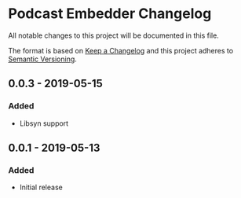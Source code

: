 # Podcast Embedder Changelog

All notable changes to this project will be documented in this file.

The format is based on [Keep a Changelog](http://keepachangelog.com/) and this project adheres to [Semantic Versioning](http://semver.org/).

## 0.0.3 - 2019-05-15

### Added

-   Libsyn support

## 0.0.1 - 2019-05-13

### Added

-   Initial release
